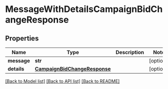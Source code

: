 # MessageWithDetailsCampaignBidChangeResponse

## Properties
Name | Type | Description | Notes
------------ | ------------- | ------------- | -------------
**message** | **str** |  | [optional] 
**details** | [**CampaignBidChangeResponse**](CampaignBidChangeResponse.md) |  | [optional] 

[[Back to Model list]](../README.md#documentation-for-models) [[Back to API list]](../README.md#documentation-for-api-endpoints) [[Back to README]](../README.md)


